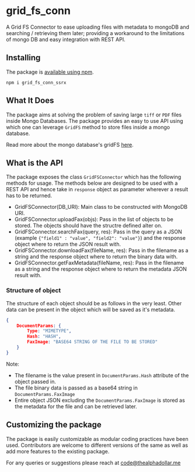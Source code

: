 # grid_fs_conn

A Grid FS Connector to ease uploading files with metadata to mongoDB and searching / retrieving them later; providing a workaround to the limitations of mongo DB and easy integration with REST API.

## Installing

The package is [available using npm](https://www.npmjs.com/package/grid_fs_conn_ssrx).

`npm i grid_fs_conn_ssrx`

## What It Does

The package aims at solving the problem of saving large `tiff` or `PDF` files inside Mongo Databases. The package provides an easy to use API using which one can leverage `GridFS` method to store files inside a mongo database.

Read more about the mongo database's gridFS [here](https://docs.mongodb.com/manual/core/gridfs/).

## What is the API

The package exposes the class `GridFSConnector` which has the following methods for usage. The methods below are designed to be used with a REST API and hence take in `response` object as parameter wherever a result has to be returned.

- GridFSConnector(DB_URI): Main class to be constructed with MongoDB URI.
- GridFSConnector.uploadFax(objs): Pass in the list of objects to be stored. The objects should have the structre defined alter on.
- GridFSConnector.searchFax(query, res): Pass in the query as a JSON (example `{"field1" : "value", "field2": "value"}`) and the response object where to return the JSON result with.
- GridFSConnector.downloadFax(fileName, res): Pass in the filename as a string and the response object where to return the binary data with.
- GridFSConnector.getFaxMetadata(fileName, res): Pass in the filename as a string and the response object where to return the metadata JSON result with.

### Structure of object

The structure of each object should be as follows in the very least. Other data can be present in the object which will be saved as it's metadata.

```JSON
{
    DocumentParams: {
        Type: "MIMETYPE",
        Hash: "HASH",
        FaxImage: "BASE64 STRING OF THE FILE TO BE STORED"
    }
}
```

Note:

- The filename is the value present in `DocumentParams.Hash` attribute of the object passed in.
- The file binary data is passed as a base64 string in `DocumentParams.FaxImage`
- Entire object JSON excluding the `DocumentParams.FaxImage` is stored as the metadata for the file and can be retrieved later.

## Customizing the package

The package is easily customizable as modular coding practices have been used. Contributors are welcome to different versions of the same as well as add more features to the existing package.

For any queries or suggestions please reach at code@thealphadollar.me
